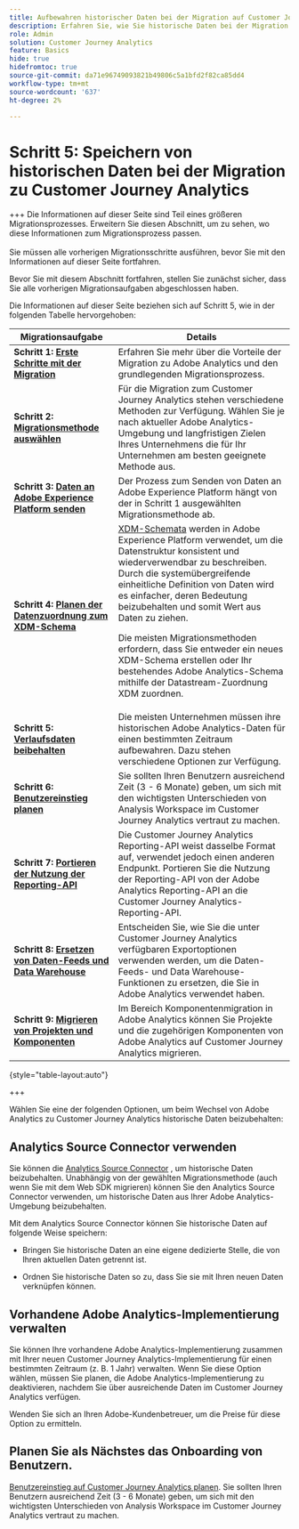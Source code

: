 ```yaml
---
title: Aufbewahren historischer Daten bei der Migration auf Customer Journey Analytics
description: Erfahren Sie, wie Sie historische Daten bei der Migration zu Customer Journey Analytics beibehalten können.
role: Admin
solution: Customer Journey Analytics
feature: Basics
hide: true
hidefromtoc: true
source-git-commit: da71e96749093821b49806c5a1bfd2f82ca85dd4
workflow-type: tm+mt
source-wordcount: '637'
ht-degree: 2%

---
```


# Schritt 5: Speichern von historischen Daten bei der Migration zu Customer Journey Analytics

+++ Die Informationen auf dieser Seite sind Teil eines größeren Migrationsprozesses. Erweitern Sie diesen Abschnitt, um zu sehen, wo diese Informationen zum Migrationsprozess passen. </br></br>Sie müssen alle vorherigen Migrationsschritte ausführen, bevor Sie mit den Informationen auf dieser Seite fortfahren.

Bevor Sie mit diesem Abschnitt fortfahren, stellen Sie zunächst sicher, dass Sie alle vorherigen Migrationsaufgaben abgeschlossen haben.

Die Informationen auf dieser Seite beziehen sich auf Schritt 5, wie in der folgenden Tabelle hervorgehoben:

| Migrationsaufgabe | Details |
|---------|----------|
| **Schritt 1: [Erste Schritte mit der Migration](/help/getting-started/cja-migration/cja-migration-getstarted.md)** | Erfahren Sie mehr über die Vorteile der Migration zu Adobe Analytics und den grundlegenden Migrationsprozess. |
| **Schritt 2: [Migrationsmethode auswählen](/help/getting-started/cja-migration/cja-migration-method.md)** | Für die Migration zum Customer Journey Analytics stehen verschiedene Methoden zur Verfügung. Wählen Sie je nach aktueller Adobe Analytics-Umgebung und langfristigen Zielen Ihres Unternehmens die für Ihr Unternehmen am besten geeignete Methode aus. |
| **Schritt 3: [Daten an Adobe Experience Platform senden](/help/getting-started/cja-migration/cja-migration-send-to-platform.md)** | Der Prozess zum Senden von Daten an Adobe Experience Platform hängt von der in Schritt 1 ausgewählten Migrationsmethode ab. |
| **Schritt 4: [Planen der Datenzuordnung zum XDM-Schema](/help/getting-started/cja-migration/cja-migration-xdm.md)** | [XDM-Schemata](https://experienceleague.adobe.com/en/docs/experience-platform/xdm/home#xdm-schemas) werden in Adobe Experience Platform verwendet, um die Datenstruktur konsistent und wiederverwendbar zu beschreiben. Durch die systemübergreifende einheitliche Definition von Daten wird es einfacher, deren Bedeutung beizubehalten und somit Wert aus Daten zu ziehen.<p>Die meisten Migrationsmethoden erfordern, dass Sie entweder ein neues XDM-Schema erstellen oder Ihr bestehendes Adobe Analytics-Schema mithilfe der Datastream-Zuordnung XDM zuordnen.</p> |
| <span class="preview">**Schritt 5: [Verlaufsdaten beibehalten](/help/getting-started/cja-migration/cja-migration-historical-data.md)**</span> | <span class="preview">Die meisten Unternehmen müssen ihre historischen Adobe Analytics-Daten für einen bestimmten Zeitraum aufbewahren. Dazu stehen verschiedene Optionen zur Verfügung.</span> |
| **Schritt 6: [Benutzereinstieg planen](/help/getting-started/cja-migration/cja-migration-onboarding.md)** | Sie sollten Ihren Benutzern ausreichend Zeit (3 - 6 Monate) geben, um sich mit den wichtigsten Unterschieden von Analysis Workspace im Customer Journey Analytics vertraut zu machen. |
| **Schritt 7: [Portieren der Nutzung der Reporting-API](/help/getting-started/cja-migration/cja-migration-api.md)** | Die Customer Journey Analytics Reporting-API weist dasselbe Format auf, verwendet jedoch einen anderen Endpunkt. Portieren Sie die Nutzung der Reporting-API von der Adobe Analytics Reporting-API an die Customer Journey Analytics-Reporting-API. |
| **Schritt 8: [Ersetzen von Daten-Feeds und Data Warehouse](/help/getting-started/cja-migration/cja-migration-export-options.md)** | Entscheiden Sie, wie Sie die unter Customer Journey Analytics verfügbaren Exportoptionen verwenden werden, um die Daten-Feeds- und Data Warehouse-Funktionen zu ersetzen, die Sie in Adobe Analytics verwendet haben. |
| **Schritt 9: [Migrieren von Projekten und Komponenten](/help/getting-started/cja-migration/cja-migration-projects.md)** | Im Bereich Komponentenmigration in Adobe Analytics können Sie Projekte und die zugehörigen Komponenten von Adobe Analytics auf Customer Journey Analytics migrieren. |

{style="table-layout:auto"}

+++

Wählen Sie eine der folgenden Optionen, um beim Wechsel von Adobe Analytics zu Customer Journey Analytics historische Daten beizubehalten:

## Analytics Source Connector verwenden

Sie können die [Analytics Source Connector](/help/data-ingestion/analytics.md) , um historische Daten beizubehalten. Unabhängig von der gewählten Migrationsmethode (auch wenn Sie mit dem Web SDK migrieren) können Sie den Analytics Source Connector verwenden, um historische Daten aus Ihrer Adobe Analytics-Umgebung beizubehalten.

Mit dem Analytics Source Connector können Sie historische Daten auf folgende Weise speichern:

* Bringen Sie historische Daten an eine eigene dedizierte Stelle, die von Ihren aktuellen Daten getrennt ist.

* Ordnen Sie historische Daten so zu, dass Sie sie mit Ihren neuen Daten verknüpfen können. <!-- Possible? Explain -->

## Vorhandene Adobe Analytics-Implementierung verwalten

Sie können Ihre vorhandene Adobe Analytics-Implementierung zusammen mit Ihrer neuen Customer Journey Analytics-Implementierung für einen bestimmten Zeitraum (z. B. 1 Jahr) verwalten. Wenn Sie diese Option wählen, müssen Sie planen, die Adobe Analytics-Implementierung zu deaktivieren, nachdem Sie über ausreichende Daten im Customer Journey Analytics verfügen.

Wenden Sie sich an Ihren Adobe-Kundenbetreuer, um die Preise für diese Option zu ermitteln.

## Planen Sie als Nächstes das Onboarding von Benutzern.

[Benutzereinstieg auf Customer Journey Analytics planen](/help/getting-started/cja-migration/cja-migration-onboarding.md). Sie sollten Ihren Benutzern ausreichend Zeit (3 - 6 Monate) geben, um sich mit den wichtigsten Unterschieden von Analysis Workspace im Customer Journey Analytics vertraut zu machen.
